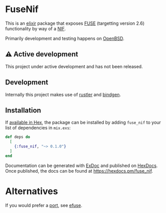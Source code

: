 # FuseNif
This is an [elixir](https://elixir-lang.org/) package that exposes [FUSE](https://en.wikipedia.org/wiki/Filesystem_in_Userspace) (targetting version 2.6) functionality by way of a [NIF](https://www.erlang.org/doc/system/nif.html).

Primarily development and testing happens on [OpenBSD](https://www.openbsd.org/).

## ⚠️ Active development
This project under active development and has not been released. 

## Development

Internally this project makes use of [rustler](https://github.com/rusterlium/rustler) and [bindgen](https://github.com/rust-lang/rust-bindgen).


## Installation

If [available in Hex](https://hex.pm/docs/publish), the package can be installed
by adding `fuse_nif` to your list of dependencies in `mix.exs`:

```elixir
def deps do
  [
    {:fuse_nif, "~> 0.1.0"}
  ]
end
```

Documentation can be generated with [ExDoc](https://github.com/elixir-lang/ex_doc)
and published on [HexDocs](https://hexdocs.pm). Once published, the docs can
be found at <https://hexdocs.pm/fuse_nif>.

# Alternatives

If you would prefer a [port](https://www.erlang.org/doc/system/c_port.html), see [efuse](https://hex.pm/packages/efuse).
